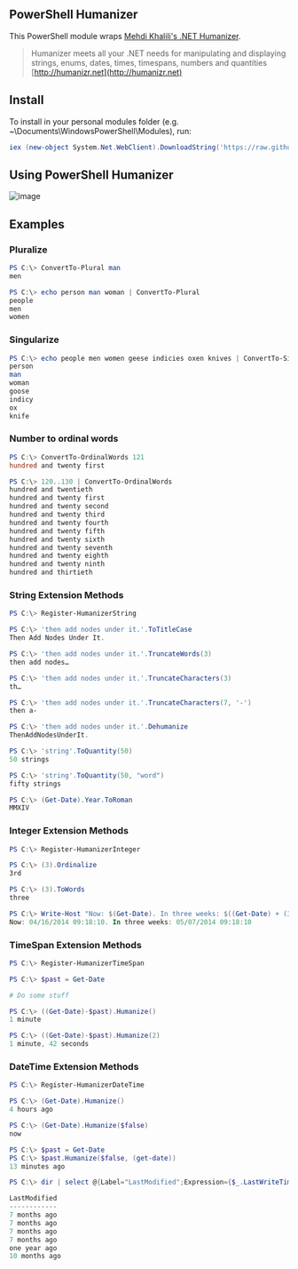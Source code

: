 PowerShell Humanizer
-
This PowerShell module wraps [Mehdi Khalili's .NET Humanizer](https://github.com/MehdiK/Humanizer).

> Humanizer meets all your .NET needs for manipulating and displaying strings, enums, dates, times, timespans, numbers and quantities [http://humanizr.net](http://humanizr.net)

Install
-
To install in your personal modules folder (e.g. ~\Documents\WindowsPowerShell\Modules), run:

```powershell
iex (new-object System.Net.WebClient).DownloadString('https://raw.github.com/dfinke/PowerShellHumanizer/master/Install.ps1')
```

Using PowerShell Humanizer
-
![image](https://raw.github.com/dfinke/PowerShellHumanizer/master/Videos/TryPowerShellHumanizer.gif)


Examples
-
### Pluralize
```powershell
PS C:\> ConvertTo-Plural man
men

PS C:\> echo person man woman | ConvertTo-Plural
people
men
women
```
### Singularize
```powershell
PS C:\> echo people men women geese indicies oxen knives | ConvertTo-Singular
person
man
woman
goose
indicy
ox
knife
```
### Number to ordinal words
```powershell
PS C:\> ConvertTo-OrdinalWords 121
hundred and twenty first

PS C:\> 120..130 | ConvertTo-OrdinalWords
hundred and twentieth
hundred and twenty first
hundred and twenty second
hundred and twenty third
hundred and twenty fourth
hundred and twenty fifth
hundred and twenty sixth
hundred and twenty seventh
hundred and twenty eighth
hundred and twenty ninth
hundred and thirtieth
```

### String Extension Methods
```powershell
PS C:\> Register-HumanizerString

PS C:\> 'then add nodes under it.'.ToTitleCase
Then Add Nodes Under It.

PS C:\> 'then add nodes under it.'.TruncateWords(3)
then add nodes…

PS C:\> 'then add nodes under it.'.TruncateCharacters(3)
th…

PS C:\> 'then add nodes under it.'.TruncateCharacters(7, '-')
then a-

PS C:\> 'then add nodes under it.'.Dehumanize
ThenAddNodesUnderIt.

PS C:\> 'string'.ToQuantity(50)
50 strings

PS C:\> 'string'.ToQuantity(50, "word")
fifty strings

PS C:\> (Get-Date).Year.ToRoman
MMXIV
```

### Integer Extension Methods
```powershell
PS C:\> Register-HumanizerInteger

PS C:\> (3).Ordinalize
3rd

PS C:\> (3).ToWords
three

PS C:\> Write-Host "Now: $(Get-Date). In three weeks: $((Get-Date) + (3).Weeks)"
Now: 04/16/2014 09:18:10. In three weeks: 05/07/2014 09:18:10
```

### TimeSpan Extension Methods
```powershell
PS C:\> Register-HumanizerTimeSpan

PS C:\> $past = Get-Date

# Do some stuff

PS C:\> ((Get-Date)-$past).Humanize()
1 minute

PS C:\> ((Get-Date)-$past).Humanize(2)
1 minute, 42 seconds
```

### DateTime Extension Methods
```powershell
PS C:\> Register-HumanizerDateTime

PS C:\> (Get-Date).Humanize()
4 hours ago

PS C:\> (Get-Date).Humanize($false)
now

PS C:\> $past = Get-Date
PS C:\> $past.Humanize($false, (get-date))
13 minutes ago

PS C:\> dir | select @{Label="LastModified";Expression={$_.LastWriteTime.ToUniversalTime().Humanize()}}

LastModified                                                                                                                                                                                                                        
------------                                                                                                                                                                                                                        
7 months ago                                                                                                                                                                                                                        
7 months ago                                                                                                                                                                                                                        
7 months ago                                                                                                                                                                                                                        
7 months ago                                                                                                                                                                                                                        
one year ago                                                                                                                                                                                                                        
10 months ago              
```